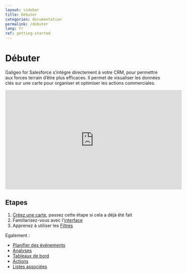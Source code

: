 ```yaml
---
layout: sidebar
title: Débuter
categories: documentation
permalink: /debuter
lang: fr
ref: getting-started
---
```


# Débuter

Galigeo for Salesforce s’intègre directement à votre CRM, pour permettre aux forces terrain d’être plus efficaces. Il permet de visualiser les données clés sur une carte pour organiser et optimiser les actions commerciales.

<iframe style="display:block;" class="img-center" width="560" height="315" src="https://www.youtube.com/embed/Xgkf6FGE9m8" frameborder="0" allowfullscreen></iframe>

## Etapes

1. [Créez une carte](/create-map), passez cette étape si cela a déjà été fait
2. Familiarisez-vous avec l'[interface](/interface-carto)
3. Apprenez à utiliser les [Filtres](/filtres)

Egalement :

- [Planifier des événements](/planifier)
- [Analyses](/analyses)
- [Tableaux de bord](/tableaux-de-bord)
- [Actions](/actions)
- [Listes associées](/listes-associees)

